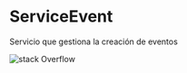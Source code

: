 # ServiceEvent
Servicio que gestiona la creación de eventos 

![stack Overflow](http://lmsotfy.com/so.png)
